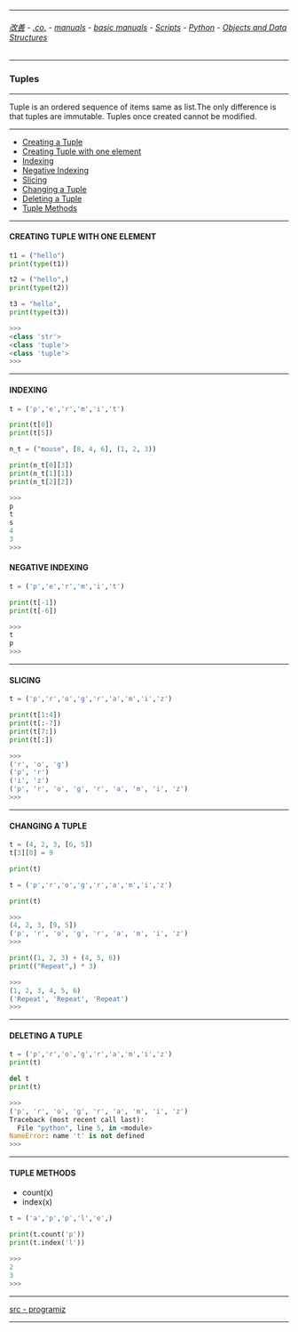 
---

###### [改善](https://github.com/ttltrk/0C/blob/master/README.MD) - [.co.](https://github.com/ttltrk/PRG/blob/master/CODING.MD) - [manuals](https://github.com/ttltrk/PRG/blob/master/MAN.MD) - [basic manuals](https://github.com/ttltrk/PRG/blob/master/MANUALS.MD) - [Scripts](https://github.com/ttltrk/PRG/blob/master/PY/DOC/SC/SC.MD) - [Python](https://github.com/ttltrk/PRG/blob/master/PY/DOC/OPYM/OPYM.MD) - [Objects and Data Structures](https://github.com/ttltrk/PRG/blob/master/PY/DOC/OPYM/01_OBJ_DS/OBJ_DS.MD)

---

### Tuples

---

Tuple is an ordered sequence of items same as list.The only difference is that tuples are immutable. Tuples once created cannot be modified.

---

* [Creating a Tuple](https://github.com/ttltrk/PRG/blob/master/PY/DOC/OPYM/01_OBJ_DS/TUPLES/01/CREATE.MD)
* [Creating Tuple with one element]()
* [Indexing]()
* [Negative Indexing]()
* [Slicing]()
* [Changing a Tuple]()
* [Deleting a Tuple]()
* [Tuple Methods]()

---

<h4 id="2">CREATING TUPLE WITH ONE ELEMENT</h4>

```python
t1 = ("hello")
print(type(t1))

t2 = ("hello",)  
print(type(t2))

t3 = "hello",
print(type(t3))

>>>
<class 'str'>
<class 'tuple'>
<class 'tuple'>
>>>
```

---

<h4 id="3">INDEXING</h4>

```python
t = ('p','e','r','m','i','t')

print(t[0])
print(t[5])

n_t = ("mouse", [8, 4, 6], (1, 2, 3))

print(n_t[0][3])
print(n_t[1][1])
print(n_t[2][2])

>>>
p
t
s
4
3
>>>
```

<h4 id="4">NEGATIVE INDEXING</h4>

```python
t = ('p','e','r','m','i','t')

print(t[-1])
print(t[-6])

>>>
t
p
>>>
```

---

<h4 id="5">SLICING</h4>

```python
t = ('p','r','o','g','r','a','m','i','z')

print(t[1:4])
print(t[:-7])
print(t[7:])
print(t[:])

>>>
('r', 'o', 'g')
('p', 'r')
('i', 'z')
('p', 'r', 'o', 'g', 'r', 'a', 'm', 'i', 'z')
>>>
```

---

<h4 id="6">CHANGING A TUPLE</h4>

```python
t = (4, 2, 3, [6, 5])
t[3][0] = 9

print(t)

t = ('p','r','o','g','r','a','m','i','z')

print(t)

>>>
(4, 2, 3, [9, 5])
('p', 'r', 'o', 'g', 'r', 'a', 'm', 'i', 'z')
>>>
```

```python
print((1, 2, 3) + (4, 5, 6))
print(("Repeat",) * 3)

>>>
(1, 2, 3, 4, 5, 6)
('Repeat', 'Repeat', 'Repeat')
>>>
```

---

<h4 id="7">DELETING A TUPLE</h4>

```python
t = ('p','r','o','g','r','a','m','i','z')
print(t)

del t
print(t)

>>>
('p', 'r', 'o', 'g', 'r', 'a', 'm', 'i', 'z')
Traceback (most recent call last):
  File "python", line 5, in <module>
NameError: name 't' is not defined
>>>
```

---

<h4 id="8">TUPLE METHODS</h4>

* count(x)
* index(x)

```python
t = ('a','p','p','l','e',)

print(t.count('p'))
print(t.index('l'))

>>>
2
3
>>>
```

---

[src - programiz](https://www.programiz.com/python-programming/tuple)

---
